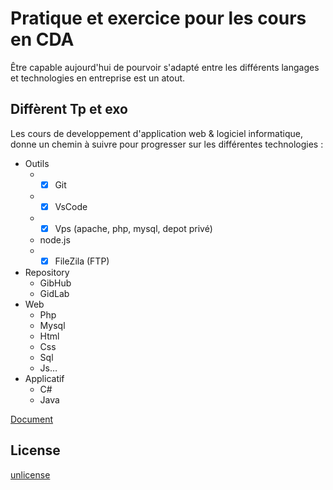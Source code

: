 # Pratique et exercice pour les cours en CDA

Être capable aujourd'hui de pourvoir s'adapté entre les différents langages et technologies en entreprise est un atout.

## Diffèrent Tp et exo

Les cours de developpement d'application web & logiciel informatique, donne un chemin à suivre pour progresser sur les différentes technologies :

* Outils
  * - [x] Git
  * - [x] VsCode
  * - [x] Vps (apache, php, mysql, depot privé)
  * node.js
  * - [x] FileZila (FTP)
* Repository
  * GibHub
  * GidLab
* Web
  * Php
  * Mysql
  * Html
  * Css
  * Sql
  * Js…
* Applicatif
  * C#
  * Java

[Document](https://jjeanniard.github.io/CDA_2005)

## License

[unlicense](https://unlicense.org)

